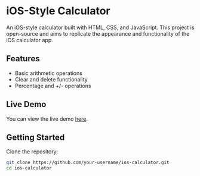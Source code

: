 # iOS-Style Calculator

An iOS-style calculator built with HTML, CSS, and JavaScript. This project is open-source and aims to replicate the appearance and functionality of the iOS calculator app.

## Features

- Basic arithmetic operations
- Clear and delete functionality
- Percentage and +/- operations

## Live Demo

You can view the live demo [here](https://YashwanthReddy026.github.io/ios-calculator/).

## Getting Started

Clone the repository:

```bash
git clone https://github.com/your-username/ios-calculator.git
cd ios-calculator
